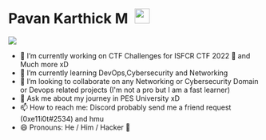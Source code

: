 

<!--
**Mre11i0t/Mre11i0t** is a ✨ _special_ ✨ repository because its `README.md` (this file) appears on your GitHub profile.

Here are some ideas to get you started:

- 🔭 I’m currently working on ...
- 🌱 I’m currently learning ...
- 👯 I’m looking to collaborate on ...
- 🤔 I’m looking for help with ...
- 💬 Ask me about ...
- 📫 How to reach me: ...
- 😄 Pronouns: ...
- ⚡ Fun fact: ...
-->
# Pavan Karthick M &nbsp;<img src="https://c.tenor.com/nf985lW6iawAAAAC/anonymous-hacker.gif" width="30px">
<img src=https://media.giphy.com/media/5yGaqOGLZOsqPqmnmT/giphy.gif>

- 🔭 I’m currently working on CTF Challenges for ISFCR CTF 2022 🤫 and Much more xD
- 🌱 I’m currently learning DevOps,Cybersecurity and Networking
- 👯 I’m looking to collaborate on any Networking or Cybersecurity Domain or Devops related projects (I'm not a pro but I am a fast learner)
- 💬 Ask me about my journey in PES University xD
- 📫 How to reach me: Discord probably send me a friend request (0xe11i0t#2534) and hmu
- 😄 Pronouns: He / Him / Hacker 🤣

